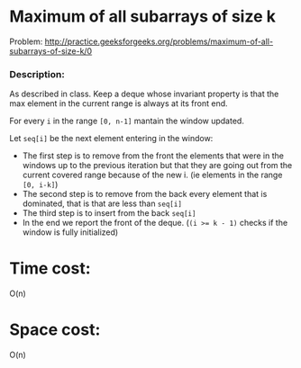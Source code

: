 #  Maximum of all subarrays of size k 
Problem: http://practice.geeksforgeeks.org/problems/maximum-of-all-subarrays-of-size-k/0

### Description:
As described in class. 
Keep a deque whose invariant property is that the max element in the current range is always at its front end.

 For every `i` in the range `[0, n-1]` mantain the window updated. 
 
 Let `seq[i]` be the next element entering in the window:
 - The first step is to remove from the front the elements that were in the windows up to the previous iteration but that they are going out from the current covered range because of the new i. (ie elements in the range `[0, i-k]`)
 - The second step is to remove from the back every element that is dominated, that is that are less than `seq[i]`
 - The third step is to insert from the back `seq[i]`
 - In the end we report the front of the deque. (`(i >= k - 1)` checks if the window is fully initialized)

# Time cost:
O(n) 
# Space cost:
O(n)